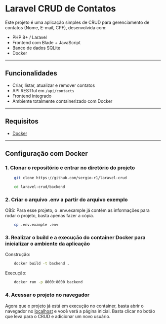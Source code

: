 # Laravel CRUD de Contatos

Este projeto é uma aplicação simples de CRUD para gerenciamento de contatos (Nome, E-mail, CPF), desenvolvida com:

- PHP 8+ / Laravel
- Frontend com Blade + JavaScript
- Banco de dados SQLite
- Docker 

---

## Funcionalidades

- Criar, listar, atualizar e remover contatos
- API RESTful em `/api/contacts`
- Frontend integrado
- Ambiente totalmente containerizado com Docker

---

## Requisitos

- [Docker](https://docs.docker.com/get-docker/) 

---

## Configuração com Docker

### 1. Clonar o repositório e entrar no diretório do projeto

```bash
    git clone https://github.com/sergio-r1/laravel-crud
```
```bash
    cd laravel-crud/backend
```

### 2. Criar o arquivo .env a partir do arquivo exemplo 
OBS: Para esse projeto, o .env.example já contém as informações para rodar o projeto, basta apenas fazer a cópia.
```bash
    cp .env.example .env
```
### 3. Realizar o build e a execução do container Docker para inicializar o ambiente da aplicação

Construção:
```bash
    docker build -t backend .
```

Execução:
```bash
    docker run -p 8000:8000 backend
```

### 4. Acessar o projeto no navegador

Agora que o projeto já está em execução no container, basta abrir o navegador no [localhost](http://127.0.0.1:8000/) e você verá a página inicial.
Basta clicar no botão que leva para o CRUD e adicionar um novo usuário.
